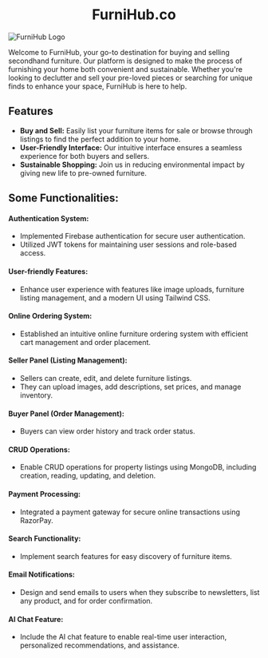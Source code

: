 <h1 align="center">FurniHub.co</h1>


![FurniHub Logo](https://i.imgur.com/0xRxBmc.png)


Welcome to FurniHub, your go-to destination for buying and selling secondhand furniture. Our platform is designed to make the process of furnishing your home both convenient and sustainable. Whether you're looking to declutter and sell your pre-loved pieces or searching for unique finds to enhance your space, FurniHub is here to help.

## Features

- **Buy and Sell:** Easily list your furniture items for sale or browse through listings to find the perfect addition to your home.
- **User-Friendly Interface:** Our intuitive interface ensures a seamless experience for both buyers and sellers.
- **Sustainable Shopping:** Join us in reducing environmental impact by giving new life to pre-owned furniture.

## Some Functionalities:

#### Authentication System:
- Implemented Firebase authentication for secure user authentication.
- Utilized JWT tokens for maintaining user sessions and role-based access.

#### User-friendly Features:
- Enhance user experience with features like image uploads, furniture listing management, and a modern UI using Tailwind CSS.

#### Online Ordering System:
- Established an intuitive online furniture ordering system with efficient cart management and order placement.

#### Seller Panel (Listing Management):
- Sellers can create, edit, and delete furniture listings.
- They can upload images, add descriptions, set prices, and manage inventory.

#### Buyer Panel (Order Management):
- Buyers can view order history and track order status.

#### CRUD Operations:
- Enable CRUD operations for property listings using MongoDB, including creation, reading, updating, and deletion.

#### Payment Processing:
- Integrated a payment gateway for secure online transactions using RazorPay.

#### Search Functionality:
- Implement search features for easy discovery of furniture items.

#### Email Notifications:
- Design and send emails to users when they subscribe to newsletters, list any product, and for order confirmation.

#### AI Chat Feature:
- Include the AI chat feature to enable real-time user interaction, personalized recommendations, and assistance.
